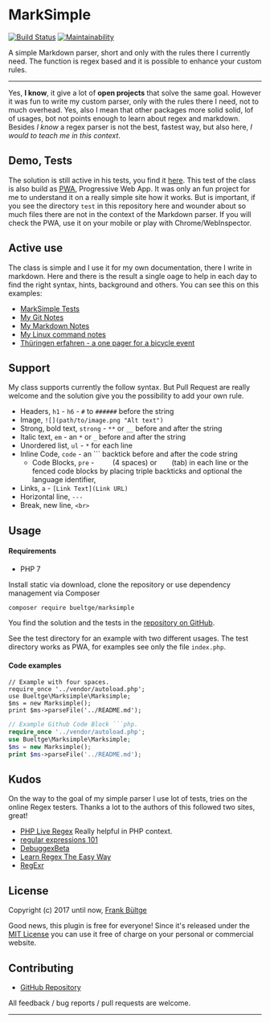 # MarkSimple

[![Build Status](https://travis-ci.org/bueltge/marksimple.svg?branch=master "Build Status")](https://travis-ci.org/bueltge/marksimple)
[![Maintainability](https://api.codeclimate.com/v1/badges/3ce79c7b4118c47951cc/maintainability "Maintainability")](https://codeclimate.com/github/bueltge/marksimple/maintainability)

A simple Markdown parser, short and only with the rules there I currently need. The function is regex based and it is possible to enhance your custom rules.

---

Yes, **I know**, it give a lot of __open projects__ that solve the same goal. However it was fun to write my custom parser, only with the rules there I need, not to much overhead. Yes, also I mean that other packages more solid solid, lof of usages, bot not points enough to learn about regex and markdown. Besides *I know* a regex parser is not the best, fastest way, but also here, _I would to teach me in this context_.

## Demo, Tests

The solution is still active in his tests, you find it [here](https://bueltge.de/MarkSimple/test/). This test of the class is also build as [PWA](https://developers.google.com/web/progressive-web-apps/), Progressive Web App. It was only an fun project for me to understand it on a really simple site how it works. But is important, if you see the directory `test` in this repository here and wounder about so much files there are not in the context of the Markdown parser. If you will check the PWA, use it on your mobile or play with Chrome/WebInspector.

## Active use

The class is simple and I use it for my own documentation, there I write in markdown. Here and there is the result a single oage to help in each day to find the right syntax, hints, background and others. You can see this on this examples:

 * [MarkSimple Tests](https://bueltge.de/MarkSimple/test/)
 * [My Git Notes](https://bueltge.de/git/)
 * [My Markdown Notes](https://bueltge.de/md/)
 * [My Linux command notes](https://bueltge.de/linux/)
 * [Thüringen erfahren - a one pager for a bicycle event](https://bueltge.de/thueringen-erfahren/)

## Support

My class supports currently the follow syntax. But Pull Request are really welcome and the solution give you the possibility to add your own rule.

 * Headers, `h1` - `h6` - `#` to `######` before the string
 * Image, `![](path/to/image.png "Alt text")`
 * Strong, bold text, `strong` - `**` or `__` before and after the string
 * Italic text, `em` - an `*` or `_` before and after the string
 * Unordered list, `ul` - `*` for each line
 * Inline Code, `code` - an ``` backtick before and after the code string
	* Code Blocks, `pre` - `    ` (4 spaces) or `	` (tab) in each line or the fenced code blocks by placing triple backticks and optional the language identifier,
 * Links, `a` - `[Link Text](Link URL)`
 * Horizontal line, `---`
 * Break, new line, `<br>`

## Usage

#### Requirements

 * PHP 7

Install static via download, clone the repository or use dependency management via Composer

```
composer require bueltge/marksimple
```

You find the solution and the tests in the [repository on GitHub](https://github.com/bueltge/marksimple).

See the test directory for an example with two different usages. The test directory works as PWA, for examples see only the file `index.php`.

#### Code examples

    // Example with four spaces.
    require_once '../vendor/autoload.php';
    use Bueltge\Marksimple\Marksimple;
    $ms = new Marksimple();
    print $ms->parseFile('../README.md');

```php
// Example Github Code Block ```php.
require_once '../vendor/autoload.php';
use Bueltge\Marksimple\Marksimple;
$ms = new Marksimple();
print $ms->parseFile('../README.md');
```

## Kudos

On the way to the goal of my simple parser I use lot of tests, tries on the online Regex testers. Thanks a lot to the authors of this followed two sites, great!

 * [PHP Live Regex](https://www.phpliveregex.com/) Really helpful in PHP context.
 * [regular expressions 101](https://regex101.com/)
 * [DebuggexBeta](https://www.debuggex.com/)
 * [Learn Regex The Easy Way](https://github.com/zeeshanu/learn-regex)
 * [RegExr](https://regexr.com/)

## License

Copyright (c) 2017 until now, [Frank Bültge](https://bueltge.de)

Good news, this plugin is free for everyone! Since it's released under the [MIT License](https://github.com/inpsyde/marksimple/blob/master/LICENSE) you can use it free of charge on your personal or commercial website.

## Contributing

 * [GitHub Repository](https://github.com/bueltge/marksimple)

All feedback / bug reports / pull requests are welcome.

---
